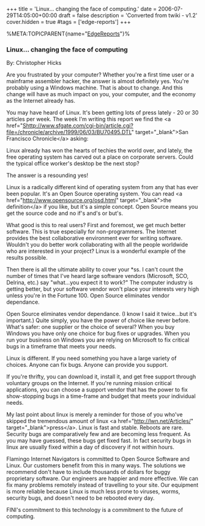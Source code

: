 +++
title = 'Linux... changing the face of computing.'
date = 2006-07-29T14:05:00+00:00
draft = false
description = 'Converted from twiki - v1.2'
cover.hidden = true
#tags = ['edge-reports']
+++

%META:TOPICPARENT{name="[EdgeReports](EdgeReports "wikilink")"}%

### Linux... changing the face of computing

By: Christopher Hicks

Are you frustrated by your computer? Whether you're a first time user or
a mainframe assembler hacker, the answer is almost definitely yes.
You're probably using a Windows machine. That is about to change. And
this change will have as much impact on you, your computer, and the
economy as the Internet already has.

You may have heard of Linux. It's been getting lots of press lately - 20
or 30 articles per week. The week I'm writing this report we find the
\<a
href="<Shttp://www.sfgate.com/cgi-bin/article.cgi?file=/chronicle/archive/1999/06/03/BU70495.DTL>"
target="\_blank"\>San Francisco Chronicle\</a\> asking:

Linux already has won the hearts of techies the world over, and lately,
the free operating system has carved out a place on corporate servers.
Could the typical office worker's desktop be the next stop?

The answer is a resounding yes!

Linux is a radically different kind of operating system from any that
has ever been popular. It's an Open Source operating system. You can
read \<a href="<http://www.opensource.org/osd.html>"
target="\_blank"\>the definition\</a\> if you like, but it's a simple
concept. Open Source means you get the source code and no if's and's or
but's.

What good is this to real users? First and foremost, we get much better
software. This is true especially for non-programmers. The Internet
provides the best collaborative environment ever for writing software.
Wouldn't you do better work collaborating with all the people worldwide
who are interested in your project? Linux is a wonderful example of the
results possible.

Then there is all the ultimate ability to cover your \*ss. I can't count
the number of times that I've heard large software vendors (Microsoft,
SCO, Delrina, etc.) say "what...you expect it to work?" The computer
industry is getting better, but your software vendor won't place your
interests very high unless you're in the Fortune 100. Open Source
eliminates vendor dependance.

Open Source eliminates vendor dependance. (I know I said it twice...but
it's important.) Quite simply, you have the power of choice like never
before. What's safer: one supplier or the choice of several? When you
buy Windows you have only one choice for bug fixes or upgrades. When you
run your business on Windows you are relying on Microsoft to fix
critical bugs in a timeframe that meets your needs.

Linux is different. If you need something you have a large variety of
choices. Anyone can fix bugs. Anyone can provide you support.

If you're thrifty, you can download it, install it, and get free support
through voluntary groups on the Internet. If you're running mission
critical applications, you can choose a support vendor that has the
power to fix show-stopping bugs in a time-frame and budget that meets
your individual needs.

My last point about linux is merely a reminder for those of you who've
skipped the tremendous amount of linux \<a
href="<http://lwn.net/Articles/>" target="\_blank"\>press\</a\>. Linux
is fast and stable. Reboots are rare. Security bugs are comparatively
few and are becoming less frequent. As you may have guessed, these bugs
get fixed fast. In fact security bugs in linux are usually fixed within
a day of discovery if not within hours.

Flamingo Internet Navigators is committed to Open Source Software and
Linux. Our customers benefit from this in many ways. The solutions we
recommend don't have to include thousands of dollars for buggy
proprietary software. Our engineers are happier and more effective. We
can fix many problems remotely instead of travelling to your site. Our
equipment is more reliable because Linux is much less prone to viruses,
worms, security bugs, and doesn't need to be rebooted every day.

FINI's commitment to this technology is a commitment to the future of
computing.
